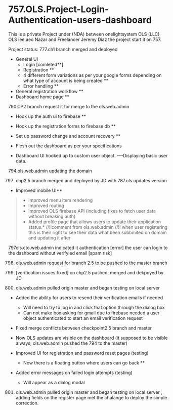 # 757.OLS.Project-Login-Authentication-users-dashboard
This is a private Project under (NDA) between onelightsystem OLS (LLC) OLS iee.aeo Nazar and Freelancer Jeremy Diaz
the project start it on 757.

Project status:
777.ch1 branch merged and deployed
* General UI
  * Login [comleted**]
  * Registration **
  * 4 different form variations as per your google forms depending on what type of account is being created **
  * Error handling **
* General registration workflow **
* Dashboard home page **

790.CP2 branch request it for merge to the ols.web.admin
* Hook up the auth ui to firebase **
* Hook up the registration forms to firebase db **
* Set up password change and account recovery **

* Flesh out the dashboard as per your specifications
* Dashboard UI hooked up to custom user object. ---Displaying basic user data.

794.ols.web.admin updating the domain 



797. chp2.5 branch merged and deployed by JD with 787.ols.updates version

* Improved mobile UI**
> * Improved menu item rendering
> * Improved routing
> * Improved OLS firebase API (including fixes to fetch user data without breaking auth)
> * Added profile page that allows users to update their application status.* //!!comment from ols.web.admin //!! when user registering this is their right to see their data what been subbmited on domain and updating it after


797ols.cto.web.admin indicated it  authentication [error] the user can login to the dashboard without verifyied email [spam risk]

798. ols.web.admin request for branch 2.5 to be pushed to the master branch
800. [verification issues fixed] on chp2.5 pushed, merged and dekpoyed by JD

801. ols.web.admin pulled origin master and began testing on local server 


* Added the ability for users to resend their verification emails if needed 
  * Will need to try to log in and click that option through the dialog box
  * Can not make box asking for gmail due to firebase needed a user object
    authenticated to start an email verification request

* Fixed merge conflicts between checkpoint2.5 branch and master 
 * Now OLS updates are visible on the dashboard (it supposed to be visible always, ols.web.admin pushed the 794 to the master)

* Improved UI for registration and password reset pages (testing)
  * Now there is a floating button where users can go back **

* Added error messages on failed login attempts (testing)
  * Will appear as a dialog modal
  
 
 801. ols.web.admin pulled origin master and began testing on local server , adding fields on the register page met the chalange to deploy the simple correction.




